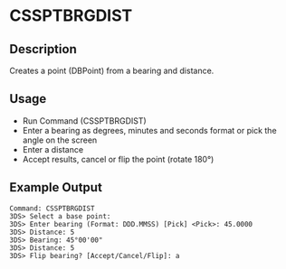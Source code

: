 # CSSPTBRGDIST

## Description

Creates a point (DBPoint) from a bearing and distance.

## Usage

* Run Command (CSSPTBRGDIST)
* Enter a bearing as degrees, minutes and seconds format or pick the angle on the screen
* Enter a distance
* Accept results, cancel or flip the point (rotate 180°)

## Example Output

```
Command: CSSPTBRGDIST
3DS> Select a base point:
3DS> Enter bearing (Format: DDD.MMSS) [Pick] <Pick>: 45.0000
3DS> Distance: 5
3DS> Bearing: 45°00'00"
3DS> Distance: 5
3DS> Flip bearing? [Accept/Cancel/Flip]: a
```